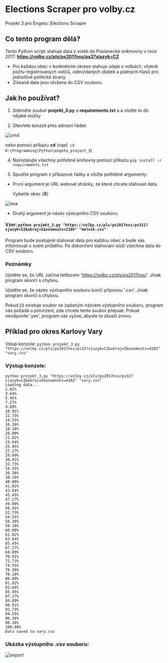 # Elections Scraper pro volby.cz  
Projekt 3 pro Engeto: Elections Scraper  

## Co tento program dělá?
Tento Python script stahuje data z voleb do Poslanecké sněmovny v roce 2017. **https://volby.cz/pls/ps2017nss/ps3?xjazyk=CZ**
- Pro každou obec v konkrétním okrese stahuje údaje o volbách, včetně počtu registrovaných voličů, odevzdaných obálek a platných hlasů pro jednotlivé politické strany. 
- Získaná data jsou uložena do CSV souboru.

## Jak ho používat?
1. Stáhněte soubor **projekt_3.py** a **requirements.txt** a a vložte to do nějaké složky

2. Otevřete konzoli přes adresní řádek
   
![cmd](https://github.com/pavelkartin/Engeto-Projekt_3/assets/128692213/108830bd-684e-4e2e-a509-23beeb7bd914)  

nebo pomocí příkazu **cd** (např. `cd D:\Programming\Python\engeto_project_3`)

4. Nainstalujte všechny potřebné knihovny pomocí příkazu `pip install -r requirements.txt`

5. Spusťte program z příkazové řádky a vložte potřebné argumenty. 
- První argument je URL webové stránky, ze které chcete stahovat data. 

    Vyberte obec (**X**)

![exa](https://github.com/pavelkartin/Engeto-Projekt_3/assets/128692213/5c6b2cfc-0389-48fb-85f7-f6c1b1a6cb1c)

- Druhý argument je název výstupního CSV souboru.

#### Vzor: `python projekt_3.py "https://volby.cz/pls/ps2017nss/ps311?xjazyk=CZ&xkraj=2&xnumnuts=2106" "melnik.csv"`

Program bude postupně stahovat data pro každou obec a bude vás informovat o svém průběhu. Po dokončení stahování uloží všechna data do CSV souboru.

### Poznámky
Ujistěte se, že URL začíná řetězcem 'https://volby.cz/pls/ps2017nss/'. Jinak program skončí s chybou.

Ujistěte se, že název výstupního souboru končí příponou '.csv'. Jinak program skončí s chybou.

Pokud již existuje soubor se zadaným názvem výstupního souboru, program vás požádá o potvrzení, zda chcete tento soubor přepsat. Pokud neodpovíte 'yes', program vás vyzve, abyste to zkusili znovu.

## Příklad pro okres Karlovy Vary
Vstup konzole: `python projekt_3.py "https://volby.cz/pls/ps2017nss/ps32?xjazyk=CZ&xkraj=5&xnumnuts=4102" "vary.csv"`

### Výstup konzole:
```
python projekt_3.py "https://volby.cz/pls/ps2017nss/ps32?xjazyk=CZ&xkraj=5&xnumnuts=4102" "vary.csv"
Loading data...
1.82%
3.64%
5.45%
7.27%
9.09%
10.91%
12.73%
14.55%
16.36%
18.18%
20.00%
21.82%
23.64%
25.45%
27.27%
29.09%
30.91%
32.73%
34.55%
36.36%
38.18%
40.00%
41.82%
43.64%
45.45%
47.27%
49.09%
50.91%
52.73%
54.55%
56.36%
58.18%
60.00%
61.82%
63.64%
65.45%
67.27%
69.09%
70.91%
72.73%
74.55%
76.36%
78.18%
80.00%
81.82%
83.64%
85.45%
87.27%
89.09%
90.91%
92.73%
94.55%
96.36%
98.18%
100.00%
Data saved to vary.csv
```
### Ukázka výstupního .csv souboru:
![export](https://github.com/pavelkartin/Engeto-Projekt_3/assets/128692213/b69b9ad3-14f3-4bd1-89cf-27d6ff8abbcb)
